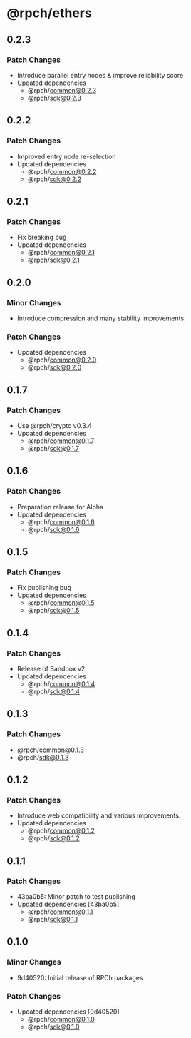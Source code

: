 # @rpch/ethers

## 0.2.3

### Patch Changes

- Introduce parallel entry nodes & improve reliability score
- Updated dependencies
  - @rpch/common@0.2.3
  - @rpch/sdk@0.2.3

## 0.2.2

### Patch Changes

- Improved entry node re-selection
- Updated dependencies
  - @rpch/common@0.2.2
  - @rpch/sdk@0.2.2

## 0.2.1

### Patch Changes

- Fix breaking bug
- Updated dependencies
  - @rpch/common@0.2.1
  - @rpch/sdk@0.2.1

## 0.2.0

### Minor Changes

- Introduce compression and many stability improvements

### Patch Changes

- Updated dependencies
  - @rpch/common@0.2.0
  - @rpch/sdk@0.2.0

## 0.1.7

### Patch Changes

- Use @rpch/crypto v0.3.4
- Updated dependencies
  - @rpch/common@0.1.7
  - @rpch/sdk@0.1.7

## 0.1.6

### Patch Changes

- Preparation release for Alpha
- Updated dependencies
  - @rpch/common@0.1.6
  - @rpch/sdk@0.1.6

## 0.1.5

### Patch Changes

- Fix publishing bug
- Updated dependencies
  - @rpch/common@0.1.5
  - @rpch/sdk@0.1.5

## 0.1.4

### Patch Changes

- Release of Sandbox v2
- Updated dependencies
  - @rpch/common@0.1.4
  - @rpch/sdk@0.1.4

## 0.1.3

### Patch Changes

- @rpch/common@0.1.3
- @rpch/sdk@0.1.3

## 0.1.2

### Patch Changes

- Introduce web compatibility and various improvements.
- Updated dependencies
  - @rpch/common@0.1.2
  - @rpch/sdk@0.1.2

## 0.1.1

### Patch Changes

- 43ba0b5: Minor patch to test publishing
- Updated dependencies [43ba0b5]
  - @rpch/common@0.1.1
  - @rpch/sdk@0.1.1

## 0.1.0

### Minor Changes

- 9d40520: Initial release of RPCh packages

### Patch Changes

- Updated dependencies [9d40520]
  - @rpch/common@0.1.0
  - @rpch/sdk@0.1.0

